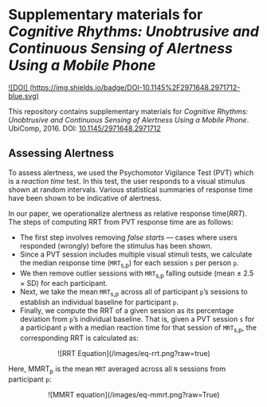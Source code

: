 # Supplementary materials for _Cognitive Rhythms: Unobtrusive and Continuous Sensing of Alertness Using a Mobile Phone_

[![DOI] (https://img.shields.io/badge/DOI-10.1145%2F2971648.2971712-blue.svg)](https://dx.doi.org/10.1145/2971648.2971712)

This repository contains supplementary materials for _Cognitive Rhythms: Unobtrusive and Continuous Sensing of Alertness Using a Mobile Phone_. UbiComp, 2016. DOI: [10.1145/2971648.2971712](https://dx.doi.org/10.1145/2971648.2971712)

## Assessing Alertness ##

To assess alertness, we used the Psychomotor Vigilance Test (PVT)
which is a _reaction time_ test. In this test, the user responds
to a visual stimulus shown at random intervals. Various statistical
summaries of response time have been shown to be indicative
of alertness.

In our paper, we operationalize alertness as relative response time(_RRT_).
The steps of computing RRT from PVT response time are as follows:

* The first step involves removing _false starts_ — cases where users
responded (wrongly) before the stimulus has been shown.
* Since a PVT session includes multiple visual stimuli tests,
we calculate the median response time (`MRT`<sub>s,p</sub>) for each
session `s` per person `p`.
* We then remove outlier sessions with `MRT`<sub>s,p</sub> falling outside
(mean ± 2.5 × SD) for each participant.
* Next, we take the mean `MRT`<sub>s,p</sub> across all of participant `p`’s
sessions to establish an individual baseline for participant `p`.
* Finally, we compute the RRT of a given session as its percentage deviation
from `p`’s individual baseline. That is, given a PVT session `s` for a participant
`p` with a median reaction time for that session of `MRT`<sub>s,p</sub>,
the corresponding RRT is calculated as:

<p align="center">
  ![RRT Equation](/images/eq-rrt.png?raw=true)
</p>

Here, MMRT<sub>p</sub> is the mean `MRT` averaged across all `N` sessions from
participant `p`:

<p align="center">
  ![MMRT equation](/images/eq-mmrt.png?raw=True)
</p>
